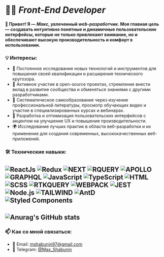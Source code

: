 # 🧑‍💻 *Front-End Developer*

#### 👋 Привет! Я — _**Макс**_, увлеченный _**web-разработчик**_. Моя главная цель — создавать интуитивно понятные и динамичные пользовательские интерфейсы, которые не только привлекают внимание, но и обеспечивают высокую производительность и комфорт в использовании.


### 💡 Интересы:
<ul>
  <li>🚀 Постоянное исследование новых технологий и инструментов для повышения своей квалификации и расширения технического кругозора.</li>
  <li>🤝 Активное участие в open-source проектах, стремление внести вклад в развитие сообщества и обменяться знаниями с другими разработчиками.</li>
  <li>🎯 Систематическое самообразование через изучение профессиональной литературы, просмотр обучающих видео и участие в специализированных курсах и вебинарах.</li>
  <li>🧩 Разработка и оптимизация пользовательских интерфейсов с акцентом на улучшение UX и повышение производительности.</li>
  <li>🌍 Исследование лучших практик в области веб-разработки и их применение для создания современных, высококачественных веб-приложений.</li>
</ul>


### 🛠️ Технические навыки:
![ReactJs](https://img.shields.io/badge/-ReactJs-343942?style=for-the-badge&logo=React)
![Redux](https://img.shields.io/badge/-Redux-343942?style=for-the-badge&logo=Redux)
![NEXT](https://img.shields.io/badge/-NEXT-343942?style=for-the-badge&logo=vercel)
![RQUERY](https://img.shields.io/badge/-RQUERY-343942?style=for-the-badge&logo=reactquery)
![APOLLO](https://img.shields.io/badge/-APOLLO-343942?style=for-the-badge&logo=apollographql)
![GRAPHQL](https://img.shields.io/badge/-GRAPHQL-343942?style=for-the-badge&logo=graphql)
![JavaScript](https://img.shields.io/badge/-Vanilla-343942?style=for-the-badge&logo=JavaScript)
![TypeScript](https://img.shields.io/badge/-TypeScript-343942?style=for-the-badge&logo=TypeScript)
![HTML](https://img.shields.io/badge/-HTML-343942?style=for-the-badge&logo=html5)
![SCSS](https://img.shields.io/badge/-SCSS-343942?style=for-the-badge&logo=sass)
![RTKQUERY](https://img.shields.io/badge/-RTK_QUERY-343942?style=for-the-badge&logo=redux)
![WEBPACK](https://img.shields.io/badge/-WEBPACK-343942?style=for-the-badge&logo=webpack)
![JEST](https://img.shields.io/badge/-JEST-343942?style=for-the-badge&logo=jest)
![Node.js](https://img.shields.io/badge/-Node.js-343942?style=for-the-badge&logo=Node.js)
![TAILWIND](https://img.shields.io/badge/-Tailwind-343942?style=for-the-badge&logo=tailwind)
![AntD](https://img.shields.io/badge/-AntD-343942?style=for-the-badge&logo=antdesign)
![Styled Components](https://img.shields.io/badge/-Styled_Components-343942?style=for-the-badge&logo=styled-components)
---

## ![Anurag's GitHub stats](https://github-readme-stats.vercel.app/api/?username=mshabunin97\&show_icons=true\&title_color=fff\&icon_color=FD8AC9\&text_color=F7F7F7\&bg_color=343942)

### 📫 Как со мной связаться:
<ul>
  <li>📧 Email: <a href="mailto:mshabunin97@gmail.com">mshabunin97@gmail.com</a></li>
  <li>💬 Telegram: <a href='https://t.me/Max_Shabunin'>@Max_Shabunin</a></li>
</ul>


##

